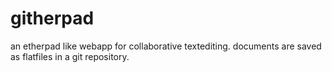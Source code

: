# githerpad
an etherpad like webapp for collaborative textediting. documents are saved as flatfiles in a git repository.